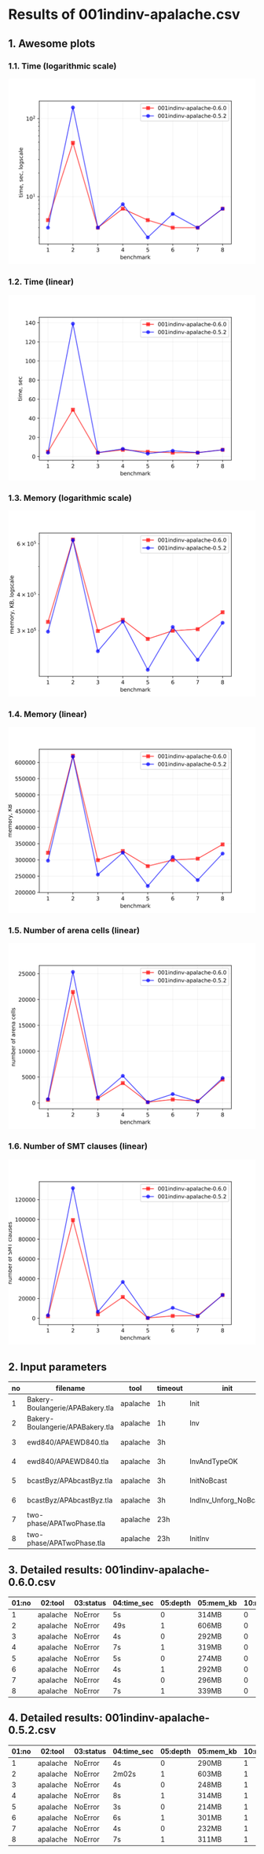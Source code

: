 # Results of 001indinv-apalache.csv


## 1. Awesome plots

### 1.1. Time (logarithmic scale)

![time-log](time-log.svg "Time Log")

### 1.2. Time (linear)

![time-log](time.svg "Time Log")

### 1.3. Memory (logarithmic scale)

![mem-log](mem-log.svg "Memory Log")

### 1.4. Memory (linear)

![mem](mem.svg "Memory Log")

### 1.5. Number of arena cells (linear)

![ncells](ncells.svg "Number of arena cells")

### 1.6. Number of SMT clauses (linear)

![nclauses](nclauses.svg "Number of SMT clauses")

## 2. Input parameters

no  |  filename                          |  tool      |  timeout  |  init                   |  inv                    |  next  |  args
----|------------------------------------|------------|-----------|-------------------------|-------------------------|--------|--------------------------------
1   |  Bakery-Boulangerie/APABakery.tla  |  apalache  |  1h       |  Init                   |  Inv                    |        |  --length=0
2   |  Bakery-Boulangerie/APABakery.tla  |  apalache  |  1h       |  Inv                    |  Inv                    |        |  --length=1
3   |  ewd840/APAEWD840.tla              |  apalache  |  3h       |                         |  InvAndTypeOK           |        |  --length=0 --cinit=ConstInit10
4   |  ewd840/APAEWD840.tla              |  apalache  |  3h       |  InvAndTypeOK           |  InvAndTypeOK           |        |  --length=1 --cinit=ConstInit10
5   |  bcastByz/APAbcastByz.tla          |  apalache  |  3h       |  InitNoBcast            |  IndInv_Unforg_NoBcast  |        |  --length=0 --cinit=ConstInit4
6   |  bcastByz/APAbcastByz.tla          |  apalache  |  3h       |  IndInv_Unforg_NoBcast  |  IndInv_Unforg_NoBcast  |        |  --length=1 --cinit=ConstInit4
7   |  two-phase/APATwoPhase.tla         |  apalache  |  23h      |                         |  Inv                    |        |  --length=0 --cinit=ConstInit7
8   |  two-phase/APATwoPhase.tla         |  apalache  |  23h      |  InitInv                |  Inv                    |        |  --length=1 --cinit=ConstInit7

## 3. Detailed results: 001indinv-apalache-0.6.0.csv

01:no  |  02:tool   |  03:status  |  04:time_sec  |  05:depth  |  05:mem_kb  |  10:ninit_trans  |  11:ninit_trans  |  12:ncells  |  13:nclauses  |  14:navg_clause_len
-------|------------|-------------|---------------|------------|-------------|------------------|------------------|-------------|---------------|--------------------
1      |  apalache  |  NoError    |  5s           |  0         |  314MB      |  0               |  0               |  585        |  1.0K         |  8.0
2      |  apalache  |  NoError    |  49s          |  1         |  606MB      |  0               |  0               |  21K        |  99K          |  13
3      |  apalache  |  NoError    |  4s           |  0         |  292MB      |  0               |  0               |  842        |  3.0K         |  10
4      |  apalache  |  NoError    |  7s           |  1         |  319MB      |  0               |  0               |  3.0K       |  21K          |  12
5      |  apalache  |  NoError    |  5s           |  0         |  274MB      |  0               |  0               |  141        |  296          |  8.0
6      |  apalache  |  NoError    |  4s           |  1         |  292MB      |  0               |  0               |  657        |  2.0K         |  13
7      |  apalache  |  NoError    |  4s           |  0         |  296MB      |  0               |  0               |  364        |  2.0K         |  6.0
8      |  apalache  |  NoError    |  7s           |  1         |  339MB      |  0               |  0               |  4.0K       |  23K          |  13

## 4. Detailed results: 001indinv-apalache-0.5.2.csv

01:no  |  02:tool   |  03:status  |  04:time_sec  |  05:depth  |  05:mem_kb  |  10:ninit_trans  |  11:ninit_trans  |  12:ncells  |  13:nclauses  |  14:navg_clause_len
-------|------------|-------------|---------------|------------|-------------|------------------|------------------|-------------|---------------|--------------------
1      |  apalache  |  NoError    |  4s           |  0         |  290MB      |  1               |  16              |  712        |  2.0K         |  10
2      |  apalache  |  NoError    |  2m02s        |  1         |  603MB      |  1               |  16              |  25K        |  131K         |  14
3      |  apalache  |  NoError    |  4s           |  0         |  248MB      |  1               |  4               |  1.0K       |  6.0K         |  11
4      |  apalache  |  NoError    |  8s           |  1         |  314MB      |  1               |  4               |  5.0K       |  36K          |  12
5      |  apalache  |  NoError    |  3s           |  0         |  214MB      |  1               |  5               |  126        |  198          |  8.0
6      |  apalache  |  NoError    |  6s           |  1         |  301MB      |  1               |  5               |  1.0K       |  10K          |  14
7      |  apalache  |  NoError    |  4s           |  0         |  232MB      |  1               |  7               |  260        |  1.0K         |  5.0
8      |  apalache  |  NoError    |  7s           |  1         |  311MB      |  1               |  7               |  4.0K       |  23K          |  13
